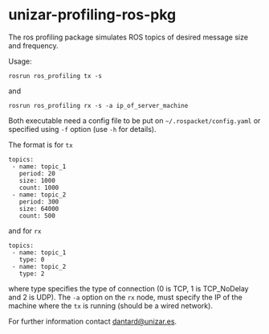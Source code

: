 # unizar-profiling-ros-pkg
The ros profiling package simulates ROS topics of desired message size and frequency.

Usage: 

`rosrun ros_profiling tx -s`

and

`rosrun ros_profiling rx -s -a ip_of_server_machine`

Both executable need a config file to be put on `~/.rospacket/config.yaml` or specified using `-f` option (use `-h` for details).

The format is for `tx`
```
topics:
 - name: topic_1
   period: 20
   size: 1000
   count: 1000
 - name: topic_2
   period: 300
   size: 64000
   count: 500
```

and for `rx`

```
topics:
 - name: topic_1
   type: 0
 - name: topic_2
   type: 2
```

where type specifies the type of connection (0 is TCP, 1 is TCP_NoDelay and 2 is UDP).
The `-a` option on the `rx` node, must specify the IP of the machine where the `tx` is running (should be a wired network).

For further information contact dantard@unizar.es.

